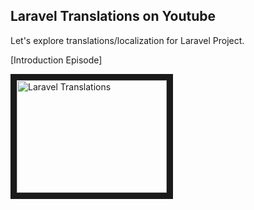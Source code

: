 ## Laravel Translations on Youtube

Let's explore translations/localization for Laravel Project.

[Introduction Episode]

<a href="http://www.youtube.com/watch?feature=player_embedded&v=1eI6KtPtGn0
" target="_blank"><img src="http://img.youtube.com/vi/1eI6KtPtGn0/0.jpg" 
alt="Laravel Translations" width="240" height="180" border="10" /></a>
